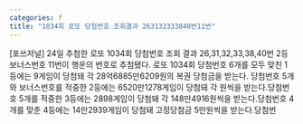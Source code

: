 ```yaml
---
categories: f
title: "1034회 로또 당첨번호 조회결과 263132333840번11번"
---
```

[포쓰저널] 24일 추첨한 로또 1034회 당첨번호 조회 결과 26,31,32,33,38,40번 2등보너스번호 11번이 행운의 번호로 추첨됐다. 로또 1034회 당첨번호 6개를 모두 맞친 1등에는 9게임이 당첨돼 각 28억6885만6209원의 복권 당첨금을 받는다. 당첨번호 5개와 보너스번호를 적중한 2등에는 6520만1278게임이 당첨돼 각 원씩을 받는다.당첨번호 5개를 적중한 3등에는 2898게임이 당첨돼 각 148만4916원씩을 받는다.당첨번호 4개를 맞춘 4등에는 14만2939게임이 당첨돼 고정당첨금 5만원씩을 받는다.당첨번